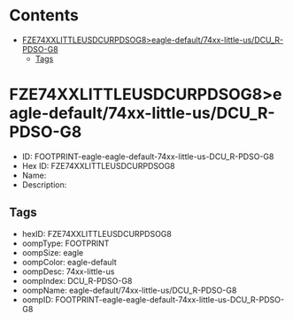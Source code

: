



Contents
========

* [FZE74XXLITTLEUSDCURPDSOG8>eagle-default/74xx-little-us/DCU_R-PDSO-G8](#fze74xxlittleusdcurpdsog8eagle-default74xx-little-usdcu_r-pdso-g8)
	* [Tags](#tags)

# FZE74XXLITTLEUSDCURPDSOG8>eagle-default/74xx-little-us/DCU_R-PDSO-G8

- ID: FOOTPRINT-eagle-eagle-default-74xx-little-us-DCU_R-PDSO-G8
- Hex ID: FZE74XXLITTLEUSDCURPDSOG8
- Name: 
- Description: 

## Tags

- hexID: FZE74XXLITTLEUSDCURPDSOG8
- oompType: FOOTPRINT
- oompSize: eagle
- oompColor: eagle-default
- oompDesc: 74xx-little-us
- oompIndex: DCU_R-PDSO-G8
- oompName: eagle-default/74xx-little-us/DCU_R-PDSO-G8
- oompID: FOOTPRINT-eagle-eagle-default-74xx-little-us-DCU_R-PDSO-G8
